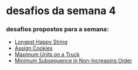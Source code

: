 # desafios da semana 4

### desafios propostos para a semana: 
* [Longest Happy String](https://leetcode.com/problems/longest-happy-string/)
* [Assign Cookies](https://leetcode.com/problems/assign-cookies/)
* [Maximum Units on a Truck](https://leetcode.com/problems/maximum-units-on-a-truck/)
* [Minimum Subsequence in Non-Increasing Order](https://leetcode.com/problems/minimum-subsequence-in-non-increasing-order/)




